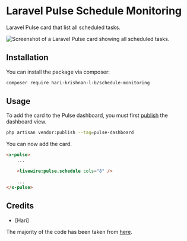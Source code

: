 # Laravel Pulse Schedule Monitoring 

Laravel Pulse card that list all scheduled tasks.

![Screenshot of a Laravel Pulse card showing all scheduled tasks.](assets/screenshot.png)

## Installation

You can install the package via composer:

```sh
composer require hari-krishnan-l-b/schedule-monitoring
```

## Usage

To add the card to the Pulse dashboard, you must first [publish](https://laravel.com/docs/10.x/pulse#dashboard-customization) the dashboard view.

```sh
php artisan vendor:publish --tag=pulse-dashboard
```

You can now add the card.

```html
<x-pulse>
    ...

    <livewire:pulse.schedule cols="8" />

    ...
</x-pulse>

```


## Credits

- [Hari]


The majority of the code has been taken from [here](https://github.com/laravel/framework/blob/10.x/src/Illuminate/Console/Scheduling/ScheduleListCommand.php).

